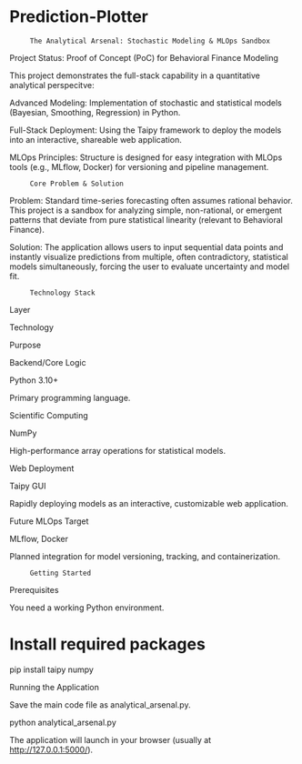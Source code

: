 # Prediction-Plotter
         The Analytical Arsenal: Stochastic Modeling & MLOps Sandbox

Project Status: Proof of Concept (PoC) for Behavioral Finance Modeling

This project demonstrates the full-stack capability in a quantitative analytical perspecitve:

Advanced Modeling: Implementation of stochastic and statistical models (Bayesian, Smoothing, Regression) in Python.

Full-Stack Deployment: Using the Taipy framework to deploy the models into an interactive, shareable web application.

MLOps Principles: Structure is designed for easy integration with MLOps tools (e.g., MLflow, Docker) for versioning and pipeline management.

         Core Problem & Solution

Problem: Standard time-series forecasting often assumes rational behavior. This project is a sandbox for analyzing simple, non-rational, or emergent patterns that deviate from pure statistical linearity (relevant to Behavioral Finance).

Solution: The application allows users to input sequential data points and instantly visualize predictions from multiple, often contradictory, statistical models simultaneously, forcing the user to evaluate uncertainty and model fit.

         Technology Stack

Layer

Technology

Purpose

Backend/Core Logic

Python 3.10+

Primary programming language.

Scientific Computing

NumPy

High-performance array operations for statistical models.

Web Deployment

Taipy GUI

Rapidly deploying models as an interactive, customizable web application.

Future MLOps Target

MLflow, Docker

Planned integration for model versioning, tracking, and containerization.

         Getting Started

Prerequisites

You need a working Python environment.


# Install required packages
pip install taipy numpy


Running the Application

Save the main code file as analytical_arsenal.py.

python analytical_arsenal.py


The application will launch in your browser (usually at http://127.0.0.1:5000/).
